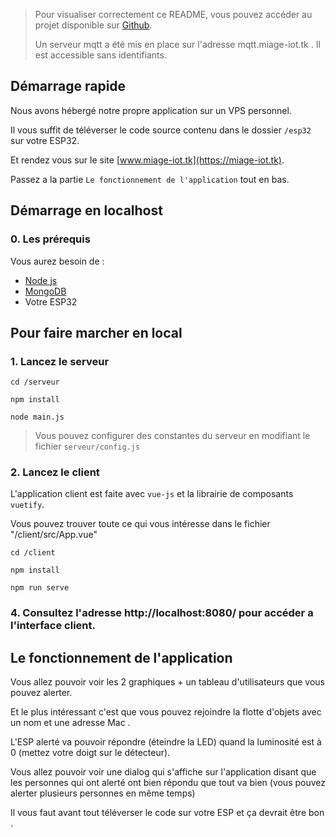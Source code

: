 
> Pour visualiser correctement ce README, vous pouvez accéder au projet disponible sur [Github](https://github.com/FekihTaoufik/miage-iot-tp2).
> 
> Un serveur mqtt a été mis en place sur l'adresse mqtt.miage-iot.tk . Il est accessible sans identifiants.

## Démarrage rapide

Nous avons hébergé notre propre application sur un VPS personnel.

Il vous suffit de téléverser le code source contenu dans le dossier `/esp32` sur votre ESP32.


Et rendez vous sur le site [www.miage-iot.tk](https://miage-iot.tk).

Passez a la partie `Le fonctionnement de l'application` tout en bas.

## Démarrage en localhost
### 0. Les prérequis

Vous aurez besoin de :
- [Node js](https://nodejs.org/en/)
- [MongoDB](https://docs.mongodb.com/manual/administration/install-community/)
- Votre ESP32

## Pour faire marcher en local
### 1. Lancez le serveur

```
cd /serveur

npm install 

node main.js
```
> Vous pouvez configurer des constantes du serveur en modifiant le fichier `serveur/config.js` 

### 2. Lancez le client
L'application client est faite avec `vue-js` et la librairie de composants `vuetify`.

Vous pouvez trouver toute ce qui vous intéresse dans le fichier "/client/src/App.vue"
```
cd /client

npm install

npm run serve
```
### 4. Consultez l'adresse http://localhost:8080/ pour accéder a l'interface client.


## Le fonctionnement de l'application

Vous allez pouvoir voir les 2 graphiques + un tableau d'utilisateurs que vous pouvez alerter.

Et le plus intéressant c'est que vous pouvez rejoindre la flotte d'objets avec un nom et une adresse Mac .

L'ESP alerté va pouvoir répondre (éteindre la LED) quand la luminosité est à 0 (mettez votre doigt sur le détecteur).

Vous allez pouvoir voir une dialog qui s'affiche sur l'application disant que les personnes qui ont alerté ont bien répondu que tout va bien (vous pouvez alerter plusieurs personnes en même temps)

Il vous faut avant tout téléverser le code sur votre ESP et ça devrait être bon .